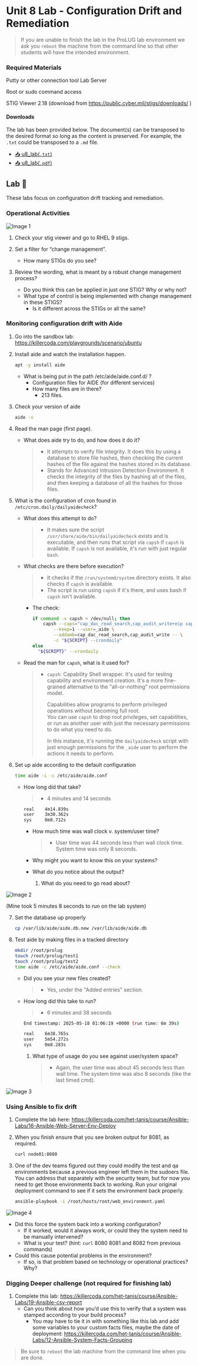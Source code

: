 # Unit 8 Lab - Configuration Drift and Remediation

> If you are unable to finish the lab in the ProLUG lab environment we ask you `reboot`
> the machine from the command line so that other students will have the intended environment.

### Required Materials

Putty or other connection tool Lab Server

Root or sudo command access

STIG Viewer 2.18 (download from <https://public.cyber.mil/stigs/downloads/> )


#### Downloads

The lab has been provided below. The document(s) can be transposed to
the desired format so long as the content is preserved. For example, the `.txt`
could be transposed to a `.md` file.

- <a href="./assets/downloads/u8/u8_lab.txt" target="_blank" download>📥 u8_lab(`.txt`)</a>
- <a href="./assets/downloads/u8/u8_lab.pdf" target="_blank" download>📥 u8_lab(`.pdf`)</a>

## Lab 🧪

These labs focus on configuration drift tracking and remediation.

### Operational Activities

![Image 1](./assets/images/u8/image1.jpeg)

1. Check your stig viewer and go to RHEL 9 stigs.

2. Set a filter for “change management”.

   - How many STIGs do you see?

3. Review the wording, what is meant by a robust change management process?
   - Do you think this can be applied in just one STIG? Why or why not?
   - What type of control is being implemented with change management in these STIGS?
     - Is it different across the STIGs or all the same?

### Monitoring configuration drift with Aide

1. Go into the sandbox lab: <https://killercoda.com/playgrounds/scenario/ubuntu>

2. Install aide and watch the installation happen.

   ```bash
   apt -y install aide
   ```
   - What is being put in the path /etc/aide/aide.conf.d/ ?
        - Configuration files for AIDE (for different services)
     - How many files are in there?
        - 213 files.

3. Check your version of aide

   ```bash
   aide -v
   ```

4. Read the man page (first page).

   - What does aide try to do, and how does it do it?

        > - It attempts to verify file integrity.
          It does this by using a database to store file hashes, then checking the
          current hashes of the file against the hashes stored in its database. 
        > - Stands for Advanced Intrusion Detection Environment. It checks the integrity of the
          files by hashing all of the files, and then keeping a database of all the hashes for 
          those files.  

5. What is the configuration of cron found in `/etc/cron.daily/dailyaidecheck`?

   - What does this attempt to do?
        > - It makes sure the script `/usr/share/aide/bin/dailyaidecheck` exists and is
          executable, and then runs that script via `capsh` if `capsh` is available. If `capsh` 
          is not available, it's run with just regular `bash`.  

   - What checks are there before execution?
        > - It checks if the `/run/systemd/system` directory exists. It also checks if `capsh` is available.  
        > - The script is run using `capsh` if it's there, and uses bash if `capsh`
          isn't available.  
        - The check:
          ```bash
          if command -v capsh > /dev/null; then
              capsh --caps="cap_dac_read_search,cap_audit_write+eip cap_setpcap,cap_setuid,cap_setgid+ep" \
                  --keep=1 --user=_aide \
                  --addamb=cap_dac_read_search,cap_audit_write -- \
                  -c "${SCRIPT} --crondaily"
          else
            "${SCRIPT}" --crondaily
          ```

   - Read the man for `capsh`, what is it used for?
        > - `capsh`: Capability Shell wrapper. It's used for testing capability and
        >   environment creation. It's a more fine-grained alternative to the
        >   "all-or-nothing" root permissions model.    
        > 
        >   Capabilities allow programs to perform privileged operations without
        >   becoming full root.  
        >   You can use `capsh` to drop root privileges, set capabilities, or run as
        >   another user with just the necessary permissions to do what you need to
        >   do.  
        >   
        >   In this instance, it's running the `dailyaidecheck` script with just enough 
        >   permissions for the `_aide` user to perform the actions it needs to perform.  


6. Set up aide according to the default configuration

   ```bash
   time aide -i -c /etc/aide/aide.conf
   ```
   - How long did that take?
        > - 4 minutes and 14 seconds
        ```bash
        real    4m14.839s
        user    3m30.362s
        sys     0m8.712s
        ```
     - How much time was wall clock v. system/user time?
        > - User time was 44 seconds less than wall clock time. System time was only 8 seconds.  

     - Why might you want to know this on your systems?
     - What do you notice about the output?
       1. What do you need to go read about?

![Image 2](./assets/images/u8/image2.jpeg)

(Mine took 5 minutes 8 seconds to run on the lab system)

7. Set the database up properly

   ```bash
   cp /var/lib/aide/aide.db.new /var/lib/aide/aide.db
   ```

8. Test aide by making files in a tracked directory

   ```bash
   mkdir /root/prolug
   touch /root/prolug/test1
   touch /root/prolug/test2
   time aide -c /etc/aide/aide.conf --check
   ```
     - Did you see your new files created?
        > - Yes, under the "Added entries" section.  
     - How long did this take to run?
        > - 6 minutes and 38 seconds
        ```bash
        End timestamp: 2025-05-18 01:06:19 +0000 (run time: 6m 39s)

        real    6m38.765s
        user    5m54.272s
        sys     0m8.283s
        ```

       1. What type of usage do you see against user/system space?
            > - Again, the user time was about 45 seconds less than wall time.
            >   The system time was also 8 seconds (like the last timed cmd).  

![Image 3](./assets/images/u8/image3.png)

### Using Ansible to fix drift

1. Complete the lab here: 
   <https://killercoda.com/het-tanis/course/Ansible-Labs/16-Ansible-Web-Server-Env-Deploy>

2. When you finish ensure that you see broken output for 8081, as required.

   ```bash
   curl node01:8080
   ```

3. One of the dev teams figured out they could modify the test and qa environments because a
   previous engineer left them in the sudoers file. You can address that separately with 
   the security team, but for now you need to get those environments back to working. 
   Run your original deployment command to see if it sets the environment back properly.

   ```bash
   ansible-playbook -i /root/hosts/root/web_environment.yaml
   ```

![Image 4](./assets/images/u8/image4.png)

- Did this force the system back into a working configuration?
  - If it worked, would it always work, or could they the system need to be
    manually intervened?
  - What is your test? (hint: `curl` 8080 8081 and 8082 from previous commands)
- Could this cause potential problems in the environment?
  - If so, is that problem based on technology or operational practices? Why?

### Digging Deeper challenge (not required for finishing lab)

1. Complete this lab: <https://killercoda.com/het-tanis/course/Ansible-Labs/19-Ansible-csv-report>
   - Can you think about how you’d use this to verify that a system was stamped
     according to your build process?
     - You may have to tie it in with something like this lab and add some variables
       to your custom facts files, maybe the date of deployment:
       <https://killercoda.com/het-tanis/course/Ansible-Labs/12-Ansible-System-Facts-Grouping>

> Be sure to `reboot` the lab machine from the command line when you are done.
